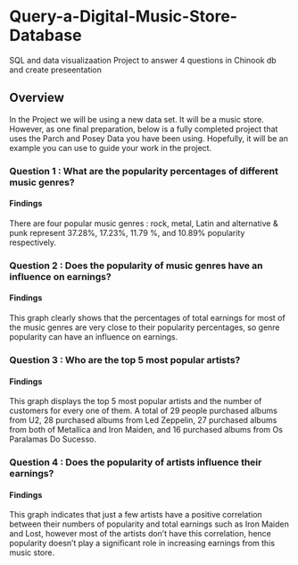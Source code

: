 # Query-a-Digital-Music-Store-Database
SQL and data visualizaation Project to answer 4 questions in Chinook db and create preseentation

## Overview
In the Project we will be using a new data set. It will be a music store. However, as one final preparation, below is a fully completed project that uses the Parch and Posey Data you have been using. Hopefully, it will be an example you can use to guide your work in the project.

### Question 1 : What are the popularity percentages of different music genres?
#### Findings 
There are four popular music genres : rock, metal, Latin and alternative & punk represent 37.28%, 17.23%, 11.79 %, and 10.89% popularity respectively.

### Question 2 :  Does the popularity of music genres have an influence on earnings? 
#### Findings 
This graph clearly shows that the percentages of total earnings for most of the music genres are very close to their popularity percentages, so genre popularity can have an influence on earnings.

### Question 3 : Who are the top 5 most popular artists?
#### Findings 
This graph displays the top 5 most popular artists and the number of customers for every one of them. A total of 29 people purchased albums from U2, 28 purchased albums from Led Zeppelin, 27 purchased albums from both of Metallica and Iron Maiden, and 16 purchased albums from Os Paralamas Do Sucesso.

### Question 4 : Does the popularity of artists influence their earnings?
#### Findings 
This graph indicates that just a few artists have a positive correlation between their numbers of popularity and total earnings such as Iron Maiden and Lost, however most of the artists don’t have this correlation, hence popularity doesn’t play a significant role in increasing earnings from this music store.

